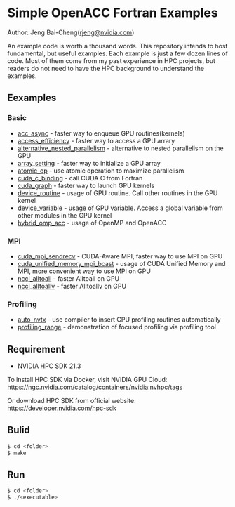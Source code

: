 # Simple OpenACC Fortran Examples #
Author: Jeng Bai-Cheng(rjeng@nvidia.com)

An example code is worth a thousand words. This repository intends to host fundamental, but useful examples. Each example is just a few dozen lines of code. Most of them come from my past experience in HPC projects, but readers do not need to have the HPC background to understand the examples.

## Eexamples ##
### Basic ###
* [acc_async](/acc_async) - faster way to enqueue GPU routines(kernels)
* [access_efficiency](/access_efficiency) - faster way to access a GPU arrary
* [alternative_nested_parallelism](/alternative_nested_parallelism) - alternative to nested parallelism on the GPU
* [array_setting](/array_setting) - faster way to initialize a GPU array 
* [atomic_op](/atomic_op) - use atomic operation to maximize parallelism
* [cuda_c_binding](/cuda_c_binding) - call CUDA C from Fortran
* [cuda_graph](/cuda_graph) - faster way to launch GPU kernels
* [device_routine](/device_routine) - usage of GPU routine. Call other routines in the GPU kernel
* [device_variable](/device_variable) - usage of GPU variable. Access a global variable from other modules in the GPU kernel 
* [hybrid_omp_acc](/hybrid_omp_acc) - usage of OpenMP and OpenACC

### MPI ###
* [cuda_mpi_sendrecv](/cuda_mpi_sendrecv) - CUDA-Aware MPI, faster way to use MPI on GPU
* [cuda_unified_memory_mpi_bcast](/cuda_unified_memory_mpi_bcast) - usage of CUDA Unified Memory and MPI, more convenient way to use MPI on GPU
* [nccl_alltoall](/nccl_alltoall) - faster Alltoall on GPU
* [nccl_alltoallv](/nccl_alltoallv) - faster Alltoallv on GPU

### Profiling ###
* [auto_nvtx](/auto_nvtx) - use compiler to insert CPU profiling routines automatically
* [profiling_range](/profiling_range) - demonstration of focused profiling via profiling tool

## Requirement ##
* NVIDIA HPC SDK 21.3

To install HPC SDK via Docker, visit NVIDIA GPU Cloud: https://ngc.nvidia.com/catalog/containers/nvidia:nvhpc/tags

Or download HPC SDK from official website: https://developer.nvidia.com/hpc-sdk

## Bulid ##
```sh
$ cd <folder>
$ make
```

## Run ##
```sh
$ cd <folder>
$ ./<executable>
```
